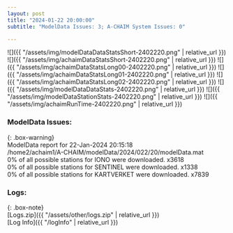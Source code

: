 ```yaml
---
layout: post
title: "2024-01-22 20:00:00"
subtitle: "ModelData Issues: 3; A-CHAIM System Issues: 0"

---
```


![]({{ "/assets/img/modelDataDataStatsShort-2402220.png" | relative_url }})
![]({{ "/assets/img/achaimDataStatsShort-2402220.png" | relative_url }})
![]({{ "/assets/img/achaimDataStatsLong00-2402220.png" | relative_url }})
![]({{ "/assets/img/achaimDataStatsLong01-2402220.png" | relative_url }})
![]({{ "/assets/img/achaimDataStatsLong02-2402220.png" | relative_url }})
![]({{ "/assets/img/modelDataDataStats-2402220.png" | relative_url }})
![]({{ "/assets/img/modelDataStationStats-2402220.png" | relative_url }})
![]({{ "/assets/img/achaimRunTime-2402220.png" | relative_url }})


### ModelData Issues:  
  
{: .box-warning}  
 ModelData report for 22-Jan-2024 20:15:18   
 /home2/achaim1/A-CHAIM/modelData/2024/022/20/modelData.mat   
 0% of all possible stations for IONO were downloaded. x3618   
 0% of all possible stations for SENTINEL were downloaded. x1338   
 0% of all possible stations for KARTVERKET were downloaded. x7839   
  


### Logs:  
  
{: .box-note}  
[Logs.zip]({{ "/assets/other/logs.zip" | relative_url }})  
[Log Info]({{ "/logInfo" | relative_url }})  
